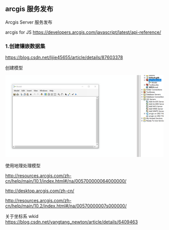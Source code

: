 ## arcgis 服务发布

Arcgis Server 服务发布 

[官网]: http://help.arcgis.com/zh-cn/arcgisserver/10.0/help/arcgis_server_dotnet_help/index.html#/na/009300000028000000/



[官网指南]: https://enterprise.arcgis.com/zh-cn/server/latest/publish-services/linux/publishing-image-services.htm	"arcgis 影像服务发布"



arcgis for JS https://developers.arcgis.com/javascript/latest/api-reference/

 ### 1.创建镶嵌数据集

https://blog.csdn.net/lijie45655/article/details/87603378



创建模型

![image-20191222170509992](.\img\image-20191222170509992.png)





使用地理处理模型

http://resources.arcgis.com/zh-cn/help/main/10.1/index.html#/na/005700000064000000/

 http://desktop.arcgis.com/zh-cn/ 

http://resources.arcgis.com/zh-cn/help/main/10.2/index.html#/na/00570000007s000000/



关于坐标系 wkid https://blog.csdn.net/yangtang_newton/article/details/6409463